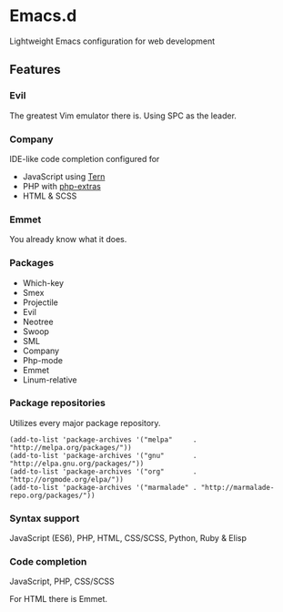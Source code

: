 # Emacs.d
Lightweight Emacs configuration for web development

## Features

### Evil
The greatest Vim emulator there is. Using SPC as the leader.  

### Company
IDE-like code completion configured for
* JavaScript using [Tern](http://ternjs.net/)
* PHP with [php-extras](https://marmalade-repo.org/packages/php-extras)
* HTML & SCSS

### Emmet
You already know what it does. 

### Packages

* Which-key
* Smex
* Projectile
* Evil
* Neotree
* Swoop
* SML
* Company
* Php-mode
* Emmet
* Linum-relative

### Package repositories
Utilizes every major package repository.
```
(add-to-list 'package-archives '("melpa"     . "http://melpa.org/packages/"))
(add-to-list 'package-archives '("gnu"       . "http://elpa.gnu.org/packages/"))
(add-to-list 'package-archives '("org"       . "http://orgmode.org/elpa/"))
(add-to-list 'package-archives '("marmalade" . "http://marmalade-repo.org/packages/"))
```

### Syntax support
JavaScript (ES6), PHP, HTML, CSS/SCSS, Python, Ruby & Elisp

### Code completion
JavaScript, PHP, CSS/SCSS

For HTML there is Emmet. 

